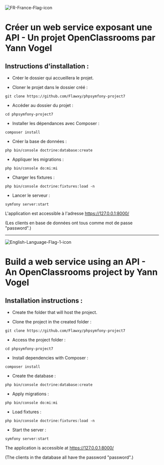 <img src="https://i.ibb.co/r2sV4QT/FR-France-Flag-icon.png" alt="FR-France-Flag-icon"/>

# Créer un web service exposant une API - Un projet OpenClassrooms par Yann Vogel


## Instructions d'installation :

- Créer le dossier qui accueillera le projet.

- Cloner le projet dans le dossier créé :

`git clone https://github.com/Flawxy/phpsymfony-project7`

- Accéder au dossier du projet :

`cd phpsymfony-project7`

- Installer les dépendances avec Composer :

`composer install`

- Créer la base de données :

`php bin/console doctrine:database:create`

- Appliquer les migrations :

`php bin/console do:mi:mi`

- Charger les fixtures :

`php bin/console doctrine:fixtures:load -n`

- Lancer le serveur :

`symfony server:start`

L'application est accessible à l'adresse https://127.0.0.1:8000/

(Les clients en base de données ont tous comme mot de passe "password".)


----

<img src="https://i.ibb.co/z5XtvLj/English-Language-Flag-1-icon.png" alt="English-Language-Flag-1-icon"/>

# Build a web service using an API - An OpenClassrooms project by Yann Vogel


## Installation instructions :

- Create the folder that will host the project.

- Clone the project in the created folder :

`git clone https://github.com/Flawxy/phpsymfony-project7`

- Access the project folder :

`cd phpsymfony-project7`

- Install dependencies with Composer :

`composer install`

- Create the database :

`php bin/console doctrine:database:create`

- Apply migrations :

`php bin/console do:mi:mi`

- Load fixtures :

`php bin/console doctrine:fixtures:load -n`

- Start the server :

`symfony server:start`

The application is accessible at https://127.0.0.1:8000/

(The clients in the database all have the password "password".)
